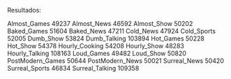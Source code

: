 Resultados:

Almost_Games 49237
Almost_News 46592
Almost_Show 50202
Baked_Games 51604
Baked_News 47211
Cold_News 47924
Cold_Sports 52005
Dumb_Show 53824
Dumb_Talking 103894
Hot_Games 50228
Hot_Show 54378
Hourly_Cooking 54208
Hourly_Show 48283
Hourly_Talking 108163
Loud_Games 49482
Loud_Show 50820
PostModern_Games 50644
PostModern_News 50021
Surreal_News 50420
Surreal_Sports 46834
Surreal_Talking 109358
